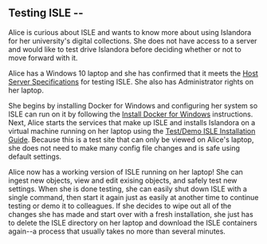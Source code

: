 ## Testing ISLE -- 

Alice is curious about ISLE and wants to know more about using Islandora for her university's digital collections.  She does not have access to a server and would like to test drive Islandora before deciding whether or not to move forward with it.

Alice has a Windows 10 laptop and she has confirmed that it meets the [Host Server Specifications](../01_installation_host_server/../01_installation_host_server/host_server_system_specifications.md) for testing ISLE.  She also has Administrator rights on her laptop.

She begins by installing Docker for Windows and configuring her system so ISLE can run on it by following the [Install Docker for Windows](../01_installation_host_server/software-dependencies.md) instructions.  Next, Alice starts the services that make up ISLE and installs Islandora on a virtual machine running on her laptop using the [Test/Demo ISLE Installation Guide](ild_installation_guide.md).  Because this is a test site that can only be viewed on Alice's laptop, she does not need to make many config file changes and is safe using default settings.

Alice now has a working version of ISLE running on her laptop!  She can ingest new objects, view and edit exising objects, and safely test new settings.  When she is done testing, she can easily shut down ISLE with a single command, then start it again just as easily at another time to continue testing or demo it to colleagues.  If she decides to wipe out all of the changes she has made and start over with a fresh installation, she just has to delete the ISLE directory on her laptop and download the ISLE containers again--a process that usually takes no more than several minutes.
